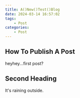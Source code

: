 ```yaml
---
title: A()New()Test()Blog
date: 2024-03-14 16:57:02
tags:
	- Post
categories:
	- Post
---
```


## How To Publish A Post

heyhey...first post?

## Second Heading

It's raining outside.